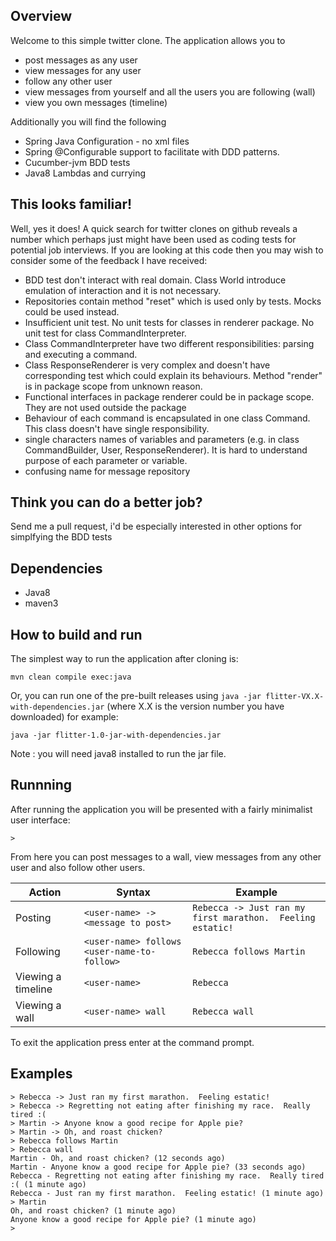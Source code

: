 ## Overview

Welcome to this simple twitter clone.  The application allows you to

* post messages as any user
* view messages for any user
* follow any other user
* view messages from yourself and all the users you are following (wall)
* view you own messages (timeline)

Additionally you will find the following

* Spring Java Configuration - no xml files
* Spring @Configurable support to facilitate with DDD patterns.  
* Cucumber-jvm BDD tests
* Java8 Lambdas and currying

## This looks familiar!

Well, yes it does!  A quick search for twitter clones on github reveals a number which perhaps just might have been
used as coding tests for potential job interviews.  If you are looking at this code then you may wish to consider some 
of the feedback I have received:

* BDD test don't interact with real domain. Class World introduce emulation of interaction and it is not necessary.
* Repositories contain method "reset" which is used only by tests. Mocks could be used instead. 
* Insufficient unit test. No unit tests for classes in renderer package. No unit test for class CommandInterpreter.
* Class CommandInterpreter have two different responsibilities: parsing and executing a command. 
* Class ResponseRenderer is very complex and doesn't have corresponding test which could explain its behaviours. Method "render" is in package scope from unknown reason. 
* Functional interfaces in package renderer could be in package scope. They are not used outside the package
* Behaviour of each command is encapsulated in one class Command. This class doesn't have single responsibility.
* single characters names of variables and parameters (e.g. in class CommandBuilder, User, ResponseRenderer). It is hard to understand purpose of each parameter or variable.
* confusing name for message repository 

## Think you can do a better job?

Send me a pull request, i'd be especially interested in other options for simplfying the BDD tests

## Dependencies

* Java8
* maven3

## How to build and run

The simplest way to run the application after cloning is:

```
mvn clean compile exec:java
```

Or, you can run one of the pre-built releases using `java -jar flitter-VX.X-with-dependencies.jar` (where X.X is the version number you have downloaded) for example:

```
java -jar flitter-1.0-jar-with-dependencies.jar
```

Note : you will need java8 installed to run the jar file.

## Runnning

After running the application you will be presented with a fairly minimalist user interface:

```
> 
```

From here you can post messages to a wall, view messages from any other user and also follow other users.

| Action             | Syntax | Example |
|--------------------|--------|---------|
| Posting            | `<user-name> -> <message to post>` | `Rebecca -> Just ran my first marathon.  Feeling estatic!` | 
| Following          | `<user-name> follows <user-name-to-follow>` | `Rebecca follows Martin` |
| Viewing a timeline | `<user-name>` | `Rebecca` |
| Viewing a wall     | `<user-name> wall` | `Rebecca wall` |

To exit the application press enter at the command prompt.

## Examples

```
> Rebecca -> Just ran my first marathon.  Feeling estatic!
> Rebecca -> Regretting not eating after finishing my race.  Really tired :(
> Martin -> Anyone know a good recipe for Apple pie?  
> Martin -> Oh, and roast chicken?
> Rebecca follows Martin
> Rebecca wall
Martin - Oh, and roast chicken? (12 seconds ago)
Martin - Anyone know a good recipe for Apple pie? (33 seconds ago)
Rebecca - Regretting not eating after finishing my race.  Really tired :( (1 minute ago)
Rebecca - Just ran my first marathon.  Feeling estatic! (1 minute ago)
> Martin
Oh, and roast chicken? (1 minute ago)
Anyone know a good recipe for Apple pie? (1 minute ago)
> 
```












